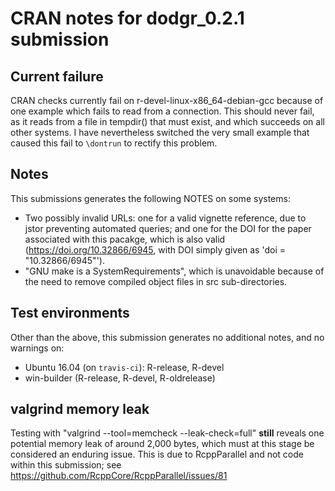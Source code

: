 # CRAN notes for dodgr_0.2.1 submission

## Current failure

CRAN checks currently fail on r-devel-linux-x86_64-debian-gcc because of one
example which fails to read from a connection. This should never fail, as it
reads from a file in tempdir() that must exist, and which succeeds on all other
systems. I have nevertheless switched the very small example that caused this
fail to `\dontrun` to rectify this problem.

## Notes

This submissions generates the following NOTES on some systems:

* Two possibly invalid URLs: one for a valid vignette reference, due to jstor
  preventing automated queries; and one for the DOI for the paper associated
  with this pacakge, which is also valid (https://doi.org/10.32866/6945, with
  DOI simply given as 'doi = "10.32866/6945"').
* "GNU make is a SystemRequirements", which is unavoidable because of the need
  to remove compiled object files in src sub-directories.

## Test environments

Other than the above, this submission generates no additional notes, and no
warnings on:
* Ubuntu 16.04 (on `travis-ci`): R-release, R-devel
* win-builder (R-release, R-devel, R-oldrelease)

## valgrind memory leak

Testing with "valgrind --tool=memcheck --leak-check=full" **still** reveals one
potential memory leak of around 2,000 bytes, which must at this stage be
considered an enduring issue. This is due to RcppParallel and not code within
this submission; see
https://github.com/RcppCore/RcppParallel/issues/81
